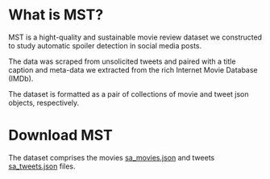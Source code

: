 # What is MST?
MST is a hight-quality and sustainable movie review dataset we constructed to study automatic
spoiler detection in social media posts.

The data was scraped from unsolicited tweets and paired with a title caption and meta-data 
we extracted from the rich Internet Movie Database (IMDb).

The dataset is formatted as a pair of collections of movie and tweet json objects, respectively.

# Download MST
The dataset comprises the movies [sa_movies.json](sa_movies.json) and tweets [sa_tweets.json](sa_tweets.json) files.
